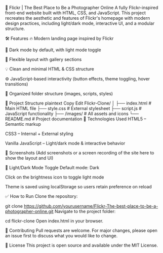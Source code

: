 📸 Flickr | The Best Place to Be a Photographer Online
A fully Flickr-inspired front-end website built with HTML, CSS, and JavaScript. This project recreates the aesthetic and features of Flickr's homepage with modern design practices, including light/dark mode, interactive UI, and a modular structure.

🛠️ Features
🔥 Modern landing page inspired by Flickr

🎨 Dark mode by default, with light mode toggle

📱 Flexible layout with gallery sections

💡 Clean and minimal HTML & CSS structure

⚙️ JavaScript-based interactivity (button effects, theme toggling, hover transitions)

📂 Organized folder structure (images, scripts, styles)

📁 Project Structure
plaintext
Copy
Edit
Flickr-Clone/
│
├── index.html               # Main HTML file
├── style.css                # External stylesheet
├── script.js                # JavaScript functionality
├── /images/                 # All assets and icons
└── README.md                # Project documentation
🚀 Technologies Used
HTML5 – Semantic markup

CSS3 – Internal + External styling

Vanilla JavaScript – Light/dark mode & interactive behavior

📸 Screenshots
(Add screenshots or a screen recording of the site here to show the layout and UI)

🌙 Light/Dark Mode Toggle
Default mode: Dark

Click on the brightness icon to toggle light mode

Theme is saved using localStorage so users retain preference on reload

✅ How to Run
Clone the repository:

git clone https://github.com/yourusername/Flickr-The-best-place-to-be-a-photographer-online.git
Navigate to the project folder:

cd flickr-clone
Open index.html in your browser.


🤝 Contributing
Pull requests are welcome. For major changes, please open an issue first to discuss what you would like to change.

📄 License
This project is open source and available under the MIT License.

